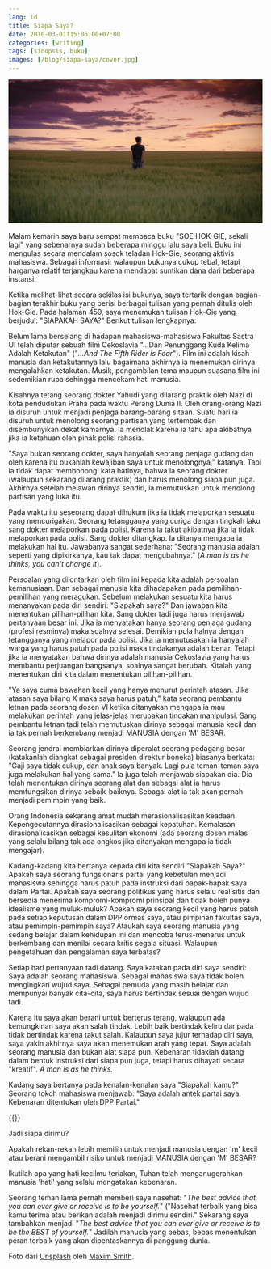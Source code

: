 ```yaml
---
lang: id
title: Siapa Saya?
date: 2010-03-01T15:06:00+07:00
categories: [writing]
tags: [sinopsis, buku]
images: [/blog/siapa-saya/cover.jpg]
---
```

![Siapa Saya?](cover.jpg)

Malam kemarin saya baru sempat membaca buku "SOE HOK-GIE, sekali lagi" yang sebenarnya sudah beberapa minggu lalu saya beli. Buku ini mengulas secara mendalam sosok teladan Hok-Gie, seorang aktivis mahasiswa. Sebagai informasi: walaupun bukunya cukup tebal, tetapi harganya relatif terjangkau karena mendapat suntikan dana dari beberapa instansi.

Ketika melihat-lihat secara sekilas isi bukunya, saya tertarik dengan bagian-bagian terakhir buku yang berisi berbagai tulisan yang pernah ditulis oleh Hok-Gie. Pada halaman 459, saya menemukan tulisan Hok-Gie yang berjudul: "SIAPAKAH SAYA?" Berikut tulisan lengkapnya:

Belum lama berselang di hadapan mahasiswa-mahasiswa Fakultas Sastra UI telah diputar sebuah film Cekoslavia "...Dan Penunggang Kuda Kelima Adalah Ketakutan" ("*...And The Fifth Rider is Fear*"). Film ini adalah kisah manusia dan ketakutannya lalu bagaimana akhirnya ia menemukan dirinya mengalahkan ketakutan. Musik, pengambilan tema maupun suasana film ini sedemikian rupa sehingga mencekam hati manusia.

Kisahnya tetang seorang dokter Yahudi yang dilarang praktik oleh Nazi di kota pendudukan Praha pada waktu Perang Dunia II. Oleh orang-orang Nazi ia disuruh untuk menjadi penjaga barang-barang sitaan. Suatu hari ia disuruh untuk menolong seorang partisan yang tertembak dan disembunyikan dekat kamarnya. Ia menolak karena ia tahu apa akibatnya jika ia ketahuan oleh pihak polisi rahasia.

"Saya bukan seorang dokter, saya hanyalah seorang penjaga gudang dan oleh karena itu bukanlah kewajiban saya untuk menolongnya," katanya. Tapi ia tidak dapat membohongi kata hatinya, bahwa ia seorang dokter (walaupun sekarang dilarang praktik) dan harus menolong siapa pun juga. Akhirnya setelah melawan dirinya sendiri, ia memutuskan untuk menolong partisan yang luka itu.

Pada waktu itu seseorang dapat dihukum jika ia tidak melaporkan sesuatu yang mencurigakan. Seorang tetangganya yang curiga dengan tingkah laku sang dokter melaporkan pada polisi. Karena ia takut akibatnya jika ia tidak melaporkan pada polisi. Sang dokter ditangkap. Ia ditanya mengapa ia melakukan hal itu. Jawabanya sangat sederhana: "Seorang manusia adalah seperti yang dipikirkanya, kau tak dapat mengubahnya." (*A man is as he thinks, you can't change it*).

Persoalan yang dilontarkan oleh film ini kepada kita adalah persoalan kemanusiaan. Dan sebagai manusia kita dihadapakan pada pemilihan-pemilihan yang meragukan. Sebelum melakukan sesuatu kita harus menanyakan pada diri sendiri: "Siapakah saya?" Dan jawaban kita menentukan pilihan-pilihan kita. Sang dokter tadi juga harus menjawab pertanyaan besar ini. Jika ia menyatakan hanya seorang penjaga gudang (profesi resminya) maka soalnya selesai. Demikian pula halnya dengan tetangganya yang melapor pada polisi. Jika ia memutusakan ia hanyalah warga yang harus patuh pada polisi maka tindakanya adalah benar. Tetapi jika ia menyatakan bahwa dirinya adalah manusia Cekoslavia yang harus membantu perjuangan bangsanya, soalnya sangat berubah. Kitalah yang menentukan diri kita dalam menentukan pilihan-pilihan.

"Ya saya cuma bawahan kecil yang hanya menurut perintah atasan. Jika atasan saya bilang X maka saya harus patuh," kata seorang pembantu letnan pada seorang dosen VI ketika ditanyakan mengapa ia mau melakukan perintah yang jelas-jelas merupakan tindakan manipulasi. Sang pembantu letnan tadi telah memutuskan dirinya sebagai manusia kecil dan ia tak pernah berkembang menjadi MANUSIA dengan 'M' BESAR.

Seorang jendral membiarkan dirinya diperalat seorang pedagang besar (katakanlah diangkat sebagai presiden direktur boneka) biasanya berkata: "Gaji saya tidak cukup, dan anak saya banyak. Lagi pula teman-teman saya juga melakukan hal yang sama." Ia juga telah menjawab siapakan dia. Dia telah menentukan dirinya seorang alat dan sebagai alat ia harus memfungsikan dirinya sebaik-baiknya. Sebagai alat ia tak akan pernah menjadi pemimpin yang baik.

Orang Indonesia sekarang amat mudah merasionalisasikan keadaan. Kepengecutannya dirasionalisasikan sebagai kepatuhan. Kemalasan dirasionalisasikan sebagai kesulitan ekonomi (ada seorang dosen malas yang selalu bilang tak ada ongkos jika ditanyakan mengapa ia tidak mengajar).

Kadang-kadang kita bertanya kepada diri kita sendiri "Siapakah Saya?" Apakah saya seorang fungsionaris partai yang kebetulan menjadi mahasiswa sehingga harus patuh pada instruksi dari bapak-bapak saya dalam Partai. Apakah saya seorang politikus yang harus selalu realisitis dan bersedia menerima kompromi-kompromi prinsipal dan tidak boleh punya idealisme yang muluk-muluk? Apakah saya seorang kecil yang harus patuh pada setiap keputusan dalam DPP ormas saya, atau pimpinan fakultas saya, atau pemimpin-pemimpin saya? Ataukah saya seorang manusia yang sedang belajar dalam kehidupan ini dan mencoba terus-menerus untuk berkembang dan menilai secara kritis segala situasi. Walaupun pengetahuan dan pengalaman saya terbatas?

Setiap hari pertanyaan tadi datang. Saya katakan pada diri saya sendiri: Saya adalah seorang mahasiswa. Sebagai mahasiswa saya tidak boleh mengingkari wujud saya. Sebagai pemuda yang masih belajar dan mempunyai banyak cita-cita, saya harus bertindak sesuai dengan wujud tadi.

Karena itu saya akan berani untuk berterus terang, walaupun ada kemungkinan saya akan salah tindak. Lebih baik bertindak keliru daripada tidak bertindak karena takut salah. Kalaupun saya jujur terhadap diri saya, saya yakin akhirnya saya akan menemukan arah yang tepat. Saya adalah seorang manusia dan bukan alat siapa pun. Kebenaran tidaklah datang dalam bentuk instruksi dari siapa pun juga, tetapi harus dihayati secara "kreatif". *A man is as he thinks.*

Kadang saya bertanya pada kenalan-kenalan saya "Siapakah kamu?" Seorang tokoh mahasiswa menjawab: "Saya adalah antek partai saya. Kebenaran ditentukan oleh DPP Partai."

{{<section-break>}}

Jadi siapa dirimu?

Apakah rekan-rekan lebih memilih untuk menjadi manusia dengan 'm' kecil atau berani mengambil risiko untuk menjadi MANUSIA dengan 'M' BESAR?

Ikutilah apa yang hati kecilmu teriakan, Tuhan telah menganugerahkan manusia 'hati' yang selalu mengatakan kebenaran.

Seorang teman lama pernah memberi saya nasehat: "*The best advice that you can ever give or receive is to be yourself.*" ("Nasehat terbaik yang bisa kamu terima atau berikan adalah menjadi dirimu sendiri." Sekarang saya tambahkan menjadi "*The best advice that you can ever give or receive is to be the BEST of yourself.*" Jadilah manusia yang bebas, bebas menentukan peran terbaik yang akan dipentaskannya di panggung dunia.

Foto dari [Unsplash](https://unsplash.com/photos/I8kXlSLooXk) oleh [Maxim Smith](https://unsplash.com/@max_duz).
